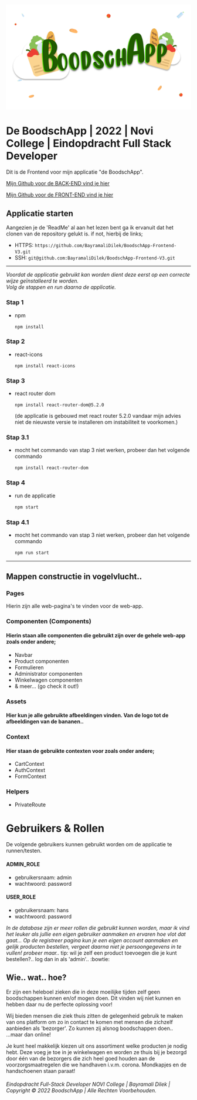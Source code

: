 
![BoodschApp](src/assets/LOGO%20BoodschApp.png "BoodschApp Logo")

# De BoodschApp | 2022 | Novi College | Eindopdracht Full Stack Developer

Dit is de Frontend voor mijn applicatie "de BoodschApp".

[Mijn Github voor de BACK-END vind je hier](https://github.com/BayramaliDilek/BoodschApp-Backend-V3)

[Mijn Github voor de FRONT-END vind je hier](https://github.com/BayramaliDilek/BoodschApp-Frontend-V3)


## Applicatie starten

Aangezien je de 'ReadMe' al aan het lezen bent ga ik ervanuit dat het clonen van de repository gelukt is.
if not, hierbij de links;

- HTTPS: `https://github.com/BayramaliDilek/BoodschApp-Frontend-V3.git`
- SSH: `git@github.com:BayramaliDilek/BoodschApp-Frontend-V3.git`

---
<i>Voordat de applicatie gebruikt kan worden dient deze eerst op een correcte wijze geïnstalleerd te worden.</br>
Volg de stappen en run daarna de applicatie.</i>

### Stap 1
* npm
  ```
  npm install
  ```
  
### Stap 2
* react-icons
  ```
  npm install react-icons
  ```

### Stap 3
* react router dom
  ```
  npm install react-router-dom@5.2.0
  ```
  (de applicatie is gebouwd met react router 5.2.0 vandaar mijn advies niet de nieuwste versie te installeren om instabiliteit te voorkomen.)
### Stap 3.1
* mocht het commando van stap 3 niet werken, probeer dan het volgende commando
  ```
  npm install react-router-dom
  ```


### Stap 4
* run de applicatie
  ```sh
  npm start
  ```
### Stap 4.1
* mocht het commando van stap 3 niet werken, probeer dan het volgende commando
  ```sh
  npm run start
  ```
---

## Mappen constructie in vogelvlucht..


### Pages
Hierin zijn alle web-pagina's te vinden voor de web-app.

### Componenten (Components)
#### Hierin staan alle componenten die gebruikt zijn over de gehele web-app zoals onder andere;
- Navbar
- Product componenten
- Formulieren
- Administrator componenten
- Winkelwagen componenten
- & meer...  (go check it out!)

### Assets
#### Hier kun je alle gebruikte afbeeldingen vinden. Van de logo tot de afbeeldingen van de bananen..

### Context
#### Hier staan de gebruikte contexten voor zoals onder andere;
- CartContext
- AuthContext
- FormContext

### Helpers
- PrivateRoute

# Gebruikers & Rollen

De volgende gebruikers kunnen gebruikt worden om de applicatie te runnen/testen.

#### ADMIN_ROLE
- gebruikersnaam: admin
- wachtwoord: password

#### USER_ROLE
- gebruikersnaam: hans
- wachtwoord: password

<i>In de database zijn er meer rollen die gebruikt kunnen worden, maar ik vind het leuker als
jullie een eigen gebruiker aanmaken en ervaren hoe vlot dat gaat... Op de registreer pagina kun je een eigen account aanmaken
en gelijk producten bestellen, vergeet daarna niet je persoongegevens in te vullen! probeer maar..</i>
tip: wil je zelf een product toevoegen die je kunt bestellen?.. log dan in als 'admin'.. :bowtie:


## Wie.. wat.. hoe?

Er zijn een heleboel zieken die in deze moeilijke tijden zelf geen boodschappen kunnen en/of
mogen doen. Dit vinden wij niet kunnen en hebben daar nu de perfecte oplossing voor!

Wij bieden mensen die ziek thuis zitten de gelegenheid gebruik te maken van ons platform om zo
in contact te komen met mensen die zichzelf
aanbieden als 'bezorger'. Zo kunnen zij alsnog boodschappen doen.. ...maar dan online!

Je kunt heel makkelijk kiezen uit ons assortiment welke producten je nodig hebt. Deze voeg je toe in je winkelwagen en
worden ze thuis bij je
bezorgd door één van de bezorgers die zich heel goed houden aan de voorzorgsmaatregelen die we handhaven i.v.m. corona. Mondkapjes
en de handschoenen staan paraat!



###### Eindopdracht Full-Stack Developer NOVI College | Bayramali Dilek | Copyright © 2022 BoodschApp | Alle Rechten Voorbehouden.